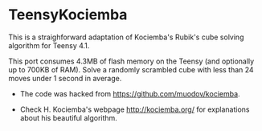 # TeensyKociemba

This is a straighforward adaptation of Kociemba's Rubik's cube solving algorithm for Teensy 4.1.

This port consumes 4.3MB of flash memory on the Teensy (and optionally up to 700KB of RAM). Solve a randomly scrambled cube with less than 24 moves under 1 second in average. 

- The code was hacked from https://github.com/muodov/kociemba. 

- Check H. Kociemba's webpage http://kociemba.org/ for explanations about his beautiful algorithm. 
